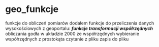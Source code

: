 # geo_funkcje
funkcje do obliczeń pomiarów
dodałem funkcje do przeliczenia danych wysokościowych z geoportalu:
  _**funkcje transformacji współrzędnych**_
  obliczania godła w układzie 2000 ze współrzędnych
  wybieranie współrzędnych z prostokąta
  czytanie z pliku
  zapis do pliku
